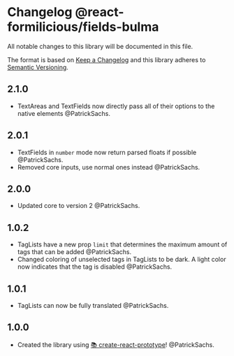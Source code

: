# Changelog @react-formilicious/fields-bulma

All notable changes to this library will be documented in this file.

The format is based on [Keep a Changelog](http://keepachangelog.com/en/1.0.0/) and this library adheres to [Semantic Versioning](http://semver.org/spec/v2.0.0.html).

## 2.1.0

* TextAreas and TextFields now directly pass all of their options to the native elements @PatrickSachs.

## 2.0.1

* TextFields in `number` mode now return parsed floats if possible @PatrickSachs.
* Removed core inputs, use normal ones instead @PatrickSachs.

## 2.0.0

* Updated core to version 2 @PatrickSachs.

## 1.0.2

* TagLists have a new prop `limit` that determines the maximum amount of tags that can be added @PatrickSachs.
* Changed coloring of unselected tags in TagLists to be dark. A light color now indicates that the tag is disabled @PatrickSachs.

## 1.0.1

* TagLists can now be fully translated @PatrickSachs.

## 1.0.0

* Created the library using [📚 create-react-prototype](https://github.com/PatrickSachs/create-react-prototype)! @PatrickSachs.
